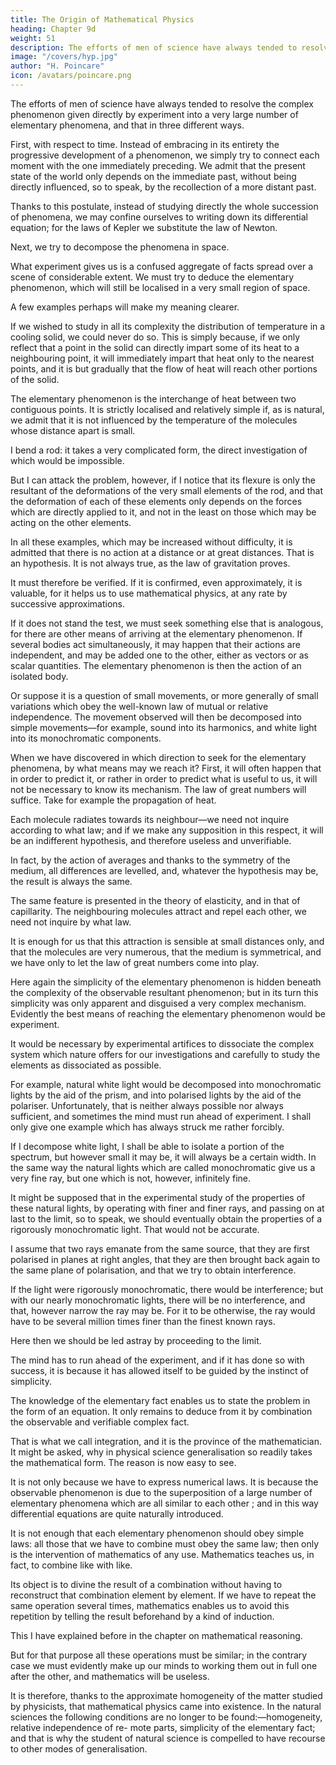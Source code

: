 ```yaml
---
title: The Origin of Mathematical Physics
heading: Chapter 9d
weight: 51
description: The efforts of men of science have always tended to resolve the complex phenomenon given directly by experiment into a very large number of elementary phenomena, and that in three different ways
image: "/covers/hyp.jpg"
author: "H. Poincare"
icon: /avatars/poincare.png
---
```



<!-- Let us go further and study more closely the conditions which have assisted
the development of mathematical physics. We recognise
at the outset that  -->

The efforts of men of science have always tended to resolve the complex phenomenon given directly by experiment into a very large number of elementary phenomena, and that in three different ways.

First, with respect to time. Instead of embracing in its entirety the progressive development of a phenomenon, we simply try to connect each moment with the one immediately preceding. We admit that the present state of the world only depends on the immediate past, without being directly influenced, so to speak, by the recollection of a more distant past. 

Thanks to this postulate, instead of studying directly the whole succession of phenomena, we may confine ourselves to writing down its differential equation; for the laws of Kepler we substitute the law of Newton.

Next, we try to decompose the phenomena in space.

What experiment gives us is a confused aggregate of facts spread over a scene of considerable extent. We must try to deduce the elementary phenomenon, which will still
be localised in a very small region of space.

A few examples perhaps will make my meaning clearer. 

If we wished to study in all its complexity the distribution of temperature in a cooling solid, we could never do so. This is simply because, if we only reflect
that a point in the solid can directly impart some of its heat to a neighbouring point, it will immediately impart that heat only to the nearest points, and it is but gradually that the flow of heat will reach other portions of the solid. 

The elementary phenomenon is the interchange of heat between two contiguous points. It is strictly localised and relatively simple if, as is natural,
we admit that it is not influenced by the temperature of the molecules whose distance apart is small.

I bend a rod: it takes a very complicated form, the direct investigation of which would be impossible. 

But I can attack the problem, however, if I notice that its flexure is only the resultant of the deformations of the very small elements of the rod, and that the deformation of each of these elements only depends on the forces which are directly applied to it, and not in the least on those which may be acting on the other elements. 

In all these examples, which may be increased without difficulty, it is admitted that there is no action at a distance or at great distances. That is an hypothesis. It is not always true, as the law of gravitation proves. 

It must therefore be verified. If it is confirmed, even approximately, it is valuable, for it helps us to use mathematical physics, at any rate by successive approximations. 

If it does not stand the test, we must seek something else that is analogous, for there are other means of arriving at the elementary phenomenon. If several bodies act simultaneously, it may happen that their actions are independent, and may be added one to the other, either as vectors or as scalar quantities. The elementary phenomenon is then the action of an isolated body. 

Or suppose it is a question of small movements, or more generally of small variations which obey the well-known law of mutual or relative independence. The movement observed will then be decomposed into simple movements—for example, sound into its harmonics, and white light into its monochromatic components. 

When we have discovered in which direction to seek for the elementary phenomena, by what means may we reach it? First, it will often happen that in order to predict it, or rather in order to predict what is useful to us, it will not be necessary to know its mechanism. The law of great numbers will suffice. Take for example the propagation of heat. 

Each molecule radiates towards its neighbour—we need not inquire according to what law; and if we make any supposition in this respect, it will be an indifferent hypothesis, and therefore useless and unverifiable. 

In fact, by the action of averages and thanks to the symmetry of the medium, all differences are levelled, and, whatever the hypothesis may be, the result is always the same.

The same feature is presented in the theory of elasticity, and in that of capillarity. The neighbouring molecules
attract and repel each other, we need not inquire by what law. 

It is enough for us that this attraction is sensible at small distances only, and that the molecules are very
numerous, that the medium is symmetrical, and we have only to let the law of great numbers come into play.

Here again the simplicity of the elementary phenomenon is hidden beneath the complexity of the observable resultant phenomenon; but in its turn this simplicity was only apparent and disguised a very complex mechanism. Evidently the best means of reaching the elementary phenomenon would be experiment. 

It would be necessary by experimental artifices to dissociate the complex system which nature offers for our investigations and carefully to study the elements as dissociated as possible.

For example, natural white light would be decomposed into monochromatic lights by the aid of the prism, and into polarised lights by the aid of the polariser. Unfortunately, that is neither always possible nor always sufficient, and sometimes the mind must run ahead of experiment. I shall only give one example which has always struck me rather forcibly. 

If I decompose white light, I shall be able to isolate a portion of the
spectrum, but however small it may be, it will always be a certain width. In the same way the natural lights which are called monochromatic give us a very fine ray, but one which is not, however, infinitely fine. 

It might be supposed that in the experimental study of the properties of these natural lights, by operating with finer and finer
rays, and passing on at last to the limit, so to speak, we should eventually obtain the properties of a rigorously
monochromatic light. That would not be accurate. 

I assume that two rays emanate from the same source, that they are first polarised in planes at right angles, that they are then brought back again to the same plane of polarisation, and that we try to obtain interference. 

If the light were rigorously monochromatic, there would be interference; but with our nearly monochromatic lights,
there will be no interference, and that, however narrow the ray may be. For it to be otherwise, the ray would
have to be several million times finer than the finest known rays.

Here then we should be led astray by proceeding to the limit. 

The mind has to run ahead of the experiment, and if it has done so with success, it is because it has allowed itself to be guided by the instinct of simplicity. 

The knowledge of the elementary fact enables us to state the problem in the form of an equation. It only remains to
deduce from it by combination the observable and verifiable complex fact.

That is what we call integration, and it is the province of the mathematician. It might be asked, why in physical science generalisation so readily takes the mathematical form. The reason is now easy to see. 

It is not only because we have to express numerical laws. It is because the observable phenomenon is due to the
superposition of a large number of elementary phenomena which are all similar to each other ; and in this way
differential equations are quite naturally introduced. 

It is not enough that each elementary phenomenon should obey simple laws: all those that we have to combine must obey the same law; then only is the intervention of mathematics of any use. Mathematics teaches us, in fact, to combine like with like. 

Its object is to divine the result of a combination without having to reconstruct that combination element by element. If we have to repeat the
same operation several times, mathematics enables us to
avoid this repetition by telling the result beforehand by
a kind of induction. 

This I have explained before in the chapter on mathematical reasoning. 

But for that purpose all these operations must be similar; in the contrary case we must evidently make up our minds to working
them out in full one after the other, and mathematics will be useless. 

It is therefore, thanks to the approximate homogeneity of the matter studied by physicists, that mathematical physics came into existence. In the
natural sciences the following conditions are no longer to be found:—homogeneity, relative independence of re-
mote parts, simplicity of the elementary fact; and that is why the student of natural science is compelled to have
recourse to other modes of generalisation. 

